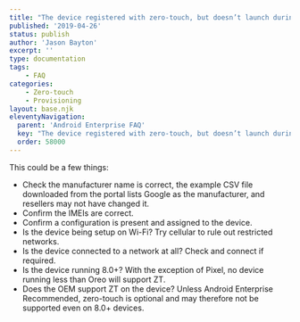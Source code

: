```yaml
---
title: "The device registered with zero-touch, but doesn’t launch during setup, why?"
published: '2019-04-26'
status: publish
author: 'Jason Bayton'
excerpt: ''
type: documentation
tags: 
    - FAQ
categories:
    - Zero-touch
    - Provisioning
layout: base.njk
eleventyNavigation:
  parent: 'Android Enterprise FAQ'
  key: "The device registered with zero-touch, but doesn’t launch during setup, why?"
  order: 58000
--- 
```

This could be a few things:

- Check the manufacturer name is correct, the example CSV file downloaded from the portal lists Google as the manufacturer, and resellers may not have changed it.
- Confirm the IMEIs are correct.
- Confirm a configuration is present and assigned to the device.
- Is the device being setup on Wi-Fi? Try cellular to rule out restricted networks.
- Is the device connected to a network at all? Check and connect if required.
- Is the device running 8.0+? With the exception of Pixel, no device running less than Oreo will support ZT.
- Does the OEM support ZT on the device? Unless Android Enterprise Recommended, zero-touch is optional and may therefore not be supported even on 8.0+ devices.

